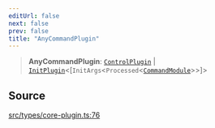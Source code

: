 ```yaml
---
editUrl: false
next: false
prev: false
title: "AnyCommandPlugin"
---
```


> **AnyCommandPlugin**: [`ControlPlugin`](/api/interfaces/controlplugin/) \| [`InitPlugin`](/api/interfaces/initplugin/)\<[`InitArgs`\<`Processed`\<[`CommandModule`](/api/type-aliases/commandmodule/)\>\>]\>

## Source

[src/types/core-plugin.ts:76](https://github.com/sern-handler/handler/blob/91b3768e376cfe22ec37d8ab44f4e4a4dfe8a1e8/src/types/core-plugin.ts#L76)
